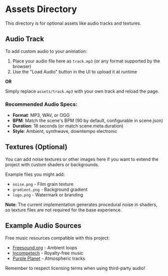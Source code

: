 # Assets Directory

This directory is for optional assets like audio tracks and textures.

## Audio Track

To add custom audio to your animation:

1. Place your audio file here as `track.mp3` (or any format supported by the browser)
2. Use the "Load Audio" button in the UI to upload it at runtime

**OR**

Simply replace `assets/track.mp3` with your own track and reload the page.

### Recommended Audio Specs:
- **Format**: MP3, WAV, or OGG
- **BPM**: Match the scene's BPM (90 by default, configurable in scene.json)
- **Duration**: 18 seconds (or match scene.meta.duration)
- **Style**: Ambient, synthwave, downtempo electronic

## Textures (Optional)

You can add noise textures or other images here if you want to extend the project with custom shaders or backgrounds.

Example files you might add:
- `noise.png` - Film grain texture
- `gradient.png` - Background gradient
- `logo.png` - Watermark or branding

**Note**: The current implementation generates procedural noise in shaders, so texture files are not required for the base experience.

## Example Audio Sources

Free music resources compatible with this project:
- [Freesound.org](https://freesound.org) - Ambient loops
- [Incompetech](https://incompetech.com) - Royalty-free music
- [Purple Planet](https://www.purple-planet.com) - Atmospheric tracks

Remember to respect licensing terms when using third-party audio!
